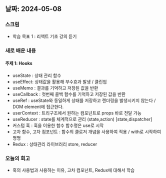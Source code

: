 ## 날짜: 2024-05-08

### 스크럼
- 학습 목표 1 : 리액트 기초 강의 듣기

### 새로 배운 내용
#### 주제 1: Hooks
- useState : 상태 관리 함수
- useEffect: 상태값을 활용해 부수효과 발생 / 클린업
- useMemo : 결과를 기억하고 저장된 값을 반환
- useCallback : 첫번째 콜백 함수를 기억하고 저장된 값을 반환
- useRef : useState와 동일하게 상태를 저장하고 렌더링을 발생시키지 않는다 / DOM element에 접근한다.
- userContext : 트리구조에서 원하는 컴포넌트로 props 바로 전달 가능
- useReducer : state를 체계적으로 관리 (state,action) [state,dispatcher]
- 커스텀 훅 : 훅을 이용한 함수 함수명은 use로 시작
- 고차 함수, 고차 컴포넌트 : 함수의 클로저 개념을 사용하여 적용 / with로 시작하여 명명
- Redux : 상태관리 라이브러리 store, reducer


### 오늘의 회고
- 훅의 사용법과 사용하는 이유, 고차 컴포넌트, Redux에 대해서 학습
